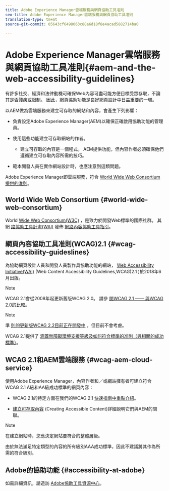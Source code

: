 ```yaml
---
title: Adobe Experience Manager雲端服務與網頁協助工具准則
seo-title: Adobe Experience Manager雲端服務與網頁協助工具准則
translation-type: tm+mt
source-git-commit: 05643cf6498063c88a6d18f8e4acad5882714ba0

---
```



# Adobe Experience Manager雲端服務與網頁協助工具准則{#aem-and-the-web-accessibility-guidelines}

有許多社交、經濟和法律動機可確保Web內容可盡可能方便目標受眾存取，不論其是否殘疾或限制。 因此，網頁協助功能是良好網頁設計中日益重要的一環。

以AEM做為雲端服務來建立可存取的網站和內容，會產生下列影響：

* 負責設定Adobe Experience Manager(AEM)以確保正確啟用協助功能的管理員。

* 使用這些功能建立可存取網站的作者。

   * 建立可存取的內容是一個程式。 AEM提供功能，但內容作者必須確保他們遵循建立可存取內容所需的技巧。

* 範本開發人員在實作網站設計時，也應注意到這類問題。

Adobe Experience Manager即雲端服務，符合 [World Wide Web Consortium](#wcag-accessibility-guideslines)[提供的准則](#world-wide-web-consortium)。

## World Wide Web Consortium {#world-wide-web-consortium}

World [Wide Web Consortium(W3C)](https://www.w3.org/) ，是致力於開發Web標準的國際社群。 其網 [路協助工具計畫(WAI)](https://www.w3.org/WAI/) 發佈 [網路內容協助工具指引](#wcag-accessibility-guidelines)。

## 網頁內容協助工具准則(WCAG)2.1 {#wcag-accessibility-guideslines}

為協助網頁設計人員和開發人員製作具協助功能的網站， [Web Accessibility Initiative(WAI)](https://www.w3.org/WAI/) (Web Content Accessibility Guidelines,WCAG)2.1 [](https://www.w3.org/TR/WCAG/) )於2018年6月出版。

>[!NOTE]
> 
> WCAG 2.1會從2008年起更新舊版WCAG 2.0。 請參 [閱WCAG 2.1 —— 與WCAG 2.0的比較](https://www.w3.org/TR/WCAG21/#comparison-with-wcag-2-0)。

>[!NOTE]
> 
>準 [則的更新版WCAG 2.2目前正在開發中](https://www.w3.org/TR/WCAG22/) ，但目前不會考慮。


WCAG 2.1提供了 [涵蓋無障礙環境支援等級及如何符合標準的准則（與相關的成功標準）](https://www.w3.org/TR/WCAG/#conformance)。

## WCAG 2.1和AEM雲端服務 {#wcag-aem-cloud-service}

使用Adobe Experience Manager，內容作者和／或網站擁有者可建立符合WCAG 2.1 A級和AA級成功標準的網頁內容：

* WCAG 2.1的特定方面在我們的WCAG 2.1 [快速指南中重點介紹](/help/onboarding/accessibility/quick-guide-wcag.md)。

* [建立可存取內容](/help/sites-cloud/authoring/fundamentals/accessible-content.md) (Creating Accessible Content)詳細說明它們與AEM的關聯。

>[!NOTE]
> 
>在建立網站時，您應決定網站要符合的整體層級。
>
>由於無法滿足特定類型的內容的所有級別AAA成功標準，因此不建議將其作為所需的符合級別。

<!--
* [Configuring the Rich Text Editor for Producing Accessible Sites](/help/sites-administering/rte-accessible-content.md)
  Guidelines on how administrators can configure AEM for producing accessible content.
-->

<!--
* [Creating Accessible Adaptive Forms](/help/forms/using/creating-accessible-adaptive-forms.md)
  Adobe Experience Manager (AEM) includes a number of features and capabilities that enhance the usability of adaptive forms for users with different abilities. The solution also assists form authors in creating accessible adaptive forms.
-->

## Adobe的協助功能 {#accessibility-at-adobe}

如需詳細資訊，請造訪 [Adobe協助工具資源中心](https://www.adobe.com/accessibility/)。


